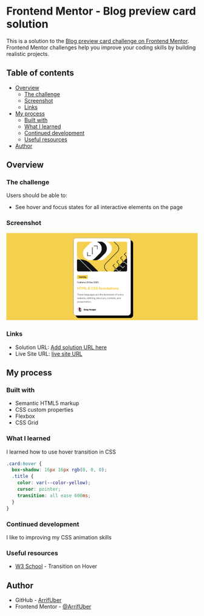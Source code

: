 # Frontend Mentor - Blog preview card solution

This is a solution to the [Blog preview card challenge on Frontend Mentor](https://www.frontendmentor.io/challenges/blog-preview-card-ckPaj01IcS). Frontend Mentor challenges help you improve your coding skills by building realistic projects.

## Table of contents

- [Overview](#overview)
  - [The challenge](#the-challenge)
  - [Screenshot](#screenshot)
  - [Links](#links)
- [My process](#my-process)
  - [Built with](#built-with)
  - [What I learned](#what-i-learned)
  - [Continued development](#continued-development)
  - [Useful resources](#useful-resources)
- [Author](#author)

## Overview

### The challenge

Users should be able to:

- See hover and focus states for all interactive elements on the page

### Screenshot

![](./readme-image/screenshot.png)

### Links

- Solution URL: [Add solution URL here](https://your-solution-url.com)
- Live Site URL: [live site URL](https://grand-melomakarona-883001.netlify.app/)

## My process

### Built with

- Semantic HTML5 markup
- CSS custom properties
- Flexbox
- CSS Grid

### What I learned

I learned how to use hover transition in CSS

```css
.card:hover {
  box-shadow: 16px 16px rgb(0, 0, 0);
  .title {
    color: var(--color-yellow);
    cursor: pointer;
    transition: all ease 600ms;
  }
}
```

### Continued development

I like to improving my CSS animation skills

### Useful resources

- [W3 School](https://www.w3schools.com/howto/howto_css_transition_hover.asp) - Transition on Hover

## Author

- GitHub - [ArrifUber](https://github.com/ArrifUber)
- Frontend Mentor - [@ArrifUber](https://www.frontendmentor.io/profile/ArrifUber)
